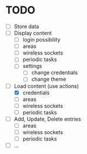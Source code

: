 # TODO

- [ ] Store data
- [ ] Display content
    - [ ] login possibility
    - [ ] areas
    - [ ] wireless sockets
    - [ ] periodic tasks
    - [ ] settings
        - [ ] change credentials
        - [ ] change theme
- [ ] Load content (use actions)
    - [x] credentials
    - [ ] areas
    - [ ] wireless sockets
    - [ ] periodic tasks
- [ ] Add, Update, Delete entries
    - [ ] areas
    - [ ] wireless sockets
    - [ ] periodic tasks
- [ ] ...
